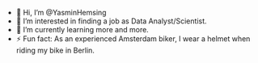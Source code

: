 - 👋 Hi, I’m @YasminHemsing
- 👀 I’m interested in finding a job as Data Analyst/Scientist.
- 🌱 I’m currently learning more and more.
- ⚡ Fun fact: As an experienced Amsterdam biker, I wear a helmet when riding my bike in Berlin.

<!---
YasminHemsing/YasminHemsing is a ✨ special ✨ repository because its `README.md` (this file) appears on your GitHub profile.
You can click the Preview link to take a look at your changes.
--->
